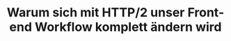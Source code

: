 ---
layout: post
title: "Warum sich mit HTTP/2 unser Front-end Workflow komplett ändern wird"
external_url: http://liechtenecker.at/warum-sich-mit-http2-unser-front-end-workflow-komplett-aendern-wird/
---
